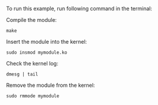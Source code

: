 To run this example, run following command in the terminal:

Compile the module:
~~~~~
make

~~~~~

Insert the module into the kernel:
~~~~~
sudo insmod mymodule.ko

~~~~~

Check the kernel log:
~~~~~
dmesg | tail

~~~~~

Remove the module from the kernel:
~~~~~
sudo rmmode mymodule

~~~~~

